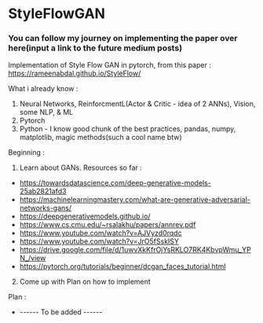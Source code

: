 # StyleFlowGAN
### You can follow my journey on implementing the paper over here(input a link to the future medium posts)
Implementation of Style Flow GAN in pytorch, from this paper : https://rameenabdal.github.io/StyleFlow/

What i already know : 
1. Neural Networks, ReinforcmentL(Actor & Critic - idea of 2 ANNs), Vision, some NLP, & ML
2. Pytorch
3. Python - I know good chunk of the best practices, pandas, numpy, matplotlib, magic methods(such a cool name btw)


Beginning : 
1. Learn about GANs. 
  Resources so far :
  * https://towardsdatascience.com/deep-generative-models-25ab2821afd3
  * https://machinelearningmastery.com/what-are-generative-adversarial-networks-gans/
  * https://deepgenerativemodels.github.io/
  * https://www.cs.cmu.edu/~rsalakhu/papers/annrev.pdf
  * https://www.youtube.com/watch?v=AJVyzd0rqdc
  * https://www.youtube.com/watch?v=JrO5fSskISY
  * https://drive.google.com/file/d/1uwvXkKfrOjYsRKLO7RK4KbvpWmu_YPN_/view
  * https://pytorch.org/tutorials/beginner/dcgan_faces_tutorial.html
2. Come up with Plan on how to implement


Plan : 
* ------ To be added ------
